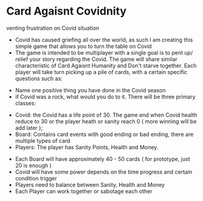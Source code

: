 # Card Agaisnt Covidnity
venting frustration on Covid situation

- Covid has caused griefing all over the world, as such I am creating this simple game that allows you to turn the table on Covid
- The game is intended to be multiplayer with a single goal is to pent up/ relief your story regarding the Covid. The game will share similar characteristic of Card Agaisnt Humanity and Don't starve together. Each player will take turn picking up a pile of cards, with a certain specific questions such as: 
+ Name one positive thing you have done in the Covid season
+ if Covid was a rock, what would you do to it. 
 There will be three primary classes: 
 - Covid: the Covid has a life point of 30. The game end when Covid health reduce to 30 or the player heath or sanity reach 0 ( more winning will be add later );
 - Board: Contains card events with good ending or bad ending, there are multiple types of card
 - Players: The player has Sanity Points, Health and Money. 
 
+ Each Board will have approximately 40 - 50 cards ( for prototype, just 20 is enough )
+ Covid will have some power depends on the time progress and certain condition trigger
+ Players need to balance between Sanity, Health and Money 
+ Each Player can work together or sabotage each other
